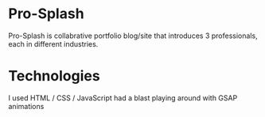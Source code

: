 # Pro-Splash
Pro-Splash is collabrative portfolio blog/site that introduces 3 professionals, each in different industries.

# Technologies
I used HTML / CSS / JavaScript
had a blast playing around with GSAP animations
